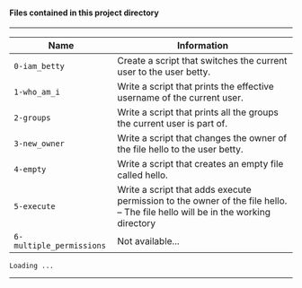 #### Files contained in this project directory


------------

|Name                |Information                        |
|----------------|-------------------------------|
|`0-iam_betty`| Create a script that switches the current user to the user betty.|
|`1-who_am_i`	| Write a script that prints the effective username of the current user.|
|`2-groups`| Write a script that prints all the groups the current user is part of.|
|`3-new_owner`|Write a script that changes the owner of the file hello to the user betty. |
|`4-empty` | Write a script that creates an empty file called hello. | 
|`5-execute` | Write a script that adds execute permission to the owner of the file hello. – The file hello will be in the working directory|
|`6-multiple_permissions` | Not available...|

`Loading ...`

------------
